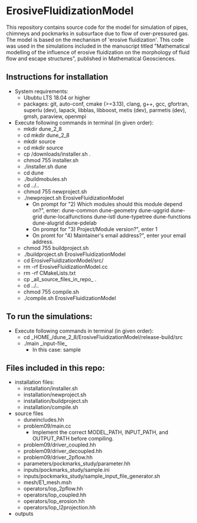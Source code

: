 # ErosiveFluidizationModel
This repository contains source code for the model for simulation of pipes, chimneys and pockmarks in subsurface due to flow of over-pressured gas. The model is based on the mechanism of 'erosive fluidization'. This code was used in the simulations included in the manuscript titled "Mathematical modelling of the influence of erosive fluidization on the
morphology of fluid flow and escape structures", published in Mathematical Geosciences.

## Instructions for installation
* System requirements: 
  * Ububtu LTS 18.04 or higher
  * packages: git, auto-conf, cmake (>=3.13), clang, g++, gcc, gfortran, superlu (dev), lapack, libblas, libboost, metis (dev), parmetis (dev), gmsh, paraview, openmpi 
* Execute following commands in terminal (in given order):
  * mkdir dune_2_8
  * cd mkdir dune_2_8
  * mkdir source
  * cd mkdir source
  * cp /downloads/installer.sh .
  * chmod 755 installer.sh
  * ./installer.sh dune
  * cd dune
  * ./buildmobules.sh
  * cd ../..
  * chmod 755 newproject.sh
  * ./newproject.sh ErosiveFluidizationModel
    * On prompt for "2) Which modules should this module depend on?", enter: dune-common dune-geometry dune-uggrid dune-grid dune-localfunctions dune-istl dune-typetree dune-functions dune-alugrid dune-pdelab
    * On prompt for "3) Project/Module version?", enter 1
    * On promt for "4) Maintainer's email address?", enter your email address.
  * chmod 755 buildproject.sh
  * ./buildproject.sh ErosiveFluidizationModel
  * cd ErosiveFluidizationModel/src/
  * rm -rf ErosiveFluidizationModel.cc
  * rm -rf CMakeLists.txt
  * cp \_all_source_files_in_repo\_ .
  * cd ../..
  * chmod 755 compile.sh
  * ./compile.sh ErosiveFluidizationModel

## To run the simulations:
* Execute following commands in terminal (in given order):
  * cd \_HOME\_/dune_2_8/ErosiveFluidizationModel/release-build/src
  * ./main \_input-file\_  
    * In this case: sample

## Files included in this repo:
* installation files:
  * installation/installer.sh
  * installation/newproject.sh
  * installation/buildproject.sh
  * installation/compile.sh
* source files 
  * duneincludes.hh
  * problem09/main.cc
    * Implement the correct MODEL_PATH, INPUT_PATH, and OUTPUT_PATH before compiling.
  * problem09/driver_coupled.hh
  * problem09/driver_decoupled.hh
  * problem09/driver_2pflow.hh
  * parameters/pockmarks_study/parameter.hh
  * inputs/pockmarks_study/sample.ini
  * inputs/pockmarks_study/sample_input_file_generator.sh
  * mesh/E1_mesh.msh
  * operators/lop_2pflow.hh
  * operators/lop_coupled.hh
  * operators/lop_erosion.hh
  * operators/lop_l2projection.hh
* outputs
